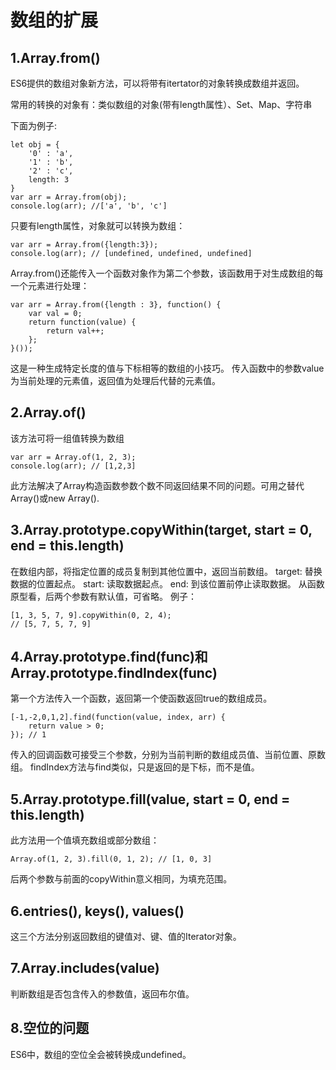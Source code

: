 # 数组的扩展

## 1.Array.from()

ES6提供的数组对象新方法，可以将带有itertator的对象转换成数组并返回。

常用的转换的对象有：类似数组的对象(带有length属性）、Set、Map、字符串

下面为例子:
```
let obj = {
	'0' : 'a',
	'1' : 'b',
	'2' : 'c',
	length: 3
}
var arr = Array.from(obj);
console.log(arr); //['a', 'b', 'c']
```

只要有length属性，对象就可以转换为数组：
```
var arr = Array.from({length:3});
console.log(arr); // [undefined, undefined, undefined]
```

Array.from()还能传入一个函数对象作为第二个参数，该函数用于对生成数组的每一个元素进行处理：
```
var arr = Array.from({length : 3}, function() {
	var val = 0;
	return function(value) {
		return val++;
    };
}());
```
这是一种生成特定长度的值与下标相等的数组的小技巧。
传入函数中的参数value为当前处理的元素值，返回值为处理后代替的元素值。

## 2.Array.of()
该方法可将一组值转换为数组
```
var arr = Array.of(1, 2, 3);
console.log(arr); // [1,2,3]
```
此方法解决了Array构造函数参数个数不同返回结果不同的问题。可用之替代Array()或new Array().

## 3.Array.prototype.copyWithin(target, start = 0, end = this.length)

在数组内部，将指定位置的成员复制到其他位置中，返回当前数组。
target: 替换数据的位置起点。
start: 读取数据起点。
end: 到该位置前停止读取数据。
从函数原型看，后两个参数有默认值，可省略。
例子：
```
[1, 3, 5, 7, 9].copyWithin(0, 2, 4);
// [5, 7, 5, 7, 9]
```

## 4.Array.prototype.find(func)和Array.prototype.findIndex(func)

第一个方法传入一个函数，返回第一个使函数返回true的数组成员。
```
[-1,-2,0,1,2].find(function(value, index, arr) {
	return value > 0;
}); // 1
```
传入的回调函数可接受三个参数，分别为当前判断的数组成员值、当前位置、原数组。
findIndex方法与find类似，只是返回的是下标，而不是值。

## 5.Array.prototype.fill(value, start = 0, end = this.length)

此方法用一个值填充数组或部分数组：
```
Array.of(1, 2, 3).fill(0, 1, 2); // [1, 0, 3]
```
后两个参数与前面的copyWithin意义相同，为填充范围。

## 6.entries(), keys(), values()
这三个方法分别返回数组的键值对、键、值的Iterator对象。

## 7.Array.includes(value)

判断数组是否包含传入的参数值，返回布尔值。

## 8.空位的问题

ES6中，数组的空位全会被转换成undefined。

